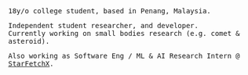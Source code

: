<!-- markwindsorr/README.md -->

<samp>
  
18y/o college student, based in Penang, Malaysia. 

Independent student researcher, and developer.  
Currently working on small bodies research (e.g. comet & asteroid).  

Also working as Software Eng / ML & AI Research Intern @ [StarFetchX](https://www.starfetchx.com).

</samp>
